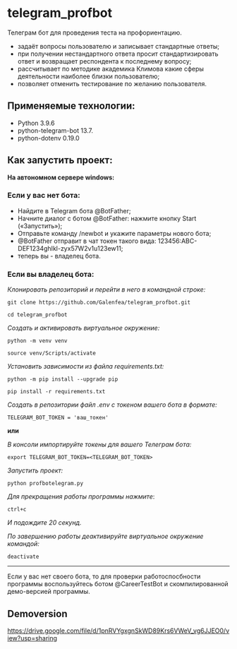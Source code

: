 # telegram_profbot

Телеграм бот для проведения теста на профориентацию.
- задаёт вопросы пользователю и записывает стандартные ответы;
- при получении нестандартного ответа просит стандартизировать ответ и возвращает респондента к последнему вопросу;
- рассчитывает по методике академика Климова какие сферы деятельности наиболее близки пользователю;
- позволяет отменить тестирование по желанию пользователя.

## Применяемые технологии:

- Python 3.9.6
- python-telegram-bot 13.7.
- python-dotenv 0.19.0

## Как запустить проект:

__На автономном сервере windows:__

### Если у вас нет бота:
- Найдите в Telegram бота @BotFather;
- Начните диалог с ботом @BotFather: нажмите кнопку Start («Запустить»);
- Отправьте команду /newbot и укажите параметры нового бота;
- @BotFather отправит в чат токен такого вида: 123456:ABC-DEF1234ghIkl-zyx57W2v1u123ew11;
- теперь вы - владелец бота.

### Если вы владелец бота:

_Клонировать репозиторий и перейти в него в командной строке:_
```
git clone https://github.com/Galenfea/telegram_profbot.git
```
```
cd telegram_profbot
```

_Cоздать и активировать виртуальное окружение:_
```
python -m venv venv
```
```
source venv/Scripts/activate
```

_Установить зависимости из файла requirements.txt:_
```
python -m pip install --upgrade pip
```
```
pip install -r requirements.txt
```

_Создать в репозитории файл .env с токеном вашего бота в формате:_
```
TELEGRAM_BOT_TOKEN = 'ваш_токен'
```
__или__

_В консоли импортируйте токены для вашего Телеграм бота:_
```
export TELEGRAM_BOT_TOKEN=<TELEGRAM_BOT_TOKEN>
```

_Запустить проект:_
```
python profbotelegram.py
```

_Для прекращения работы программы нажмите_:
```
ctrl+c
```
_И подождите 20 секунд._

_По завершению работы деактивируйте виртуальное окружение командой:_
```
deactivate
```

----
Если у вас нет своего бота, то для проверки работоспосбности программы воспользуйтесь ботом @CareerTestBot и скомпилированной демо-версией программы.

## Demoversion
https://drive.google.com/file/d/1pnRVYgxgnSkWD89Krs6VWeV_vg6JJEO0/view?usp=sharing
